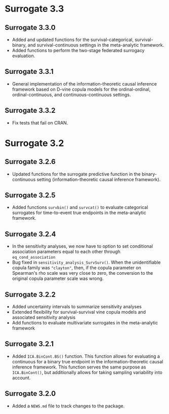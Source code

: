 # Surrogate 3.3

## Surrogate 3.3.0

* Added and updated functions for the survival-categorical, survival-binary, and
survival-continuous settings in the meta-analytic framework.
* Added functions to perform the two-stage federated surrogacy evaluation.

## Surrogate 3.3.1

* General implementation of the information-theoretic causal inference framework
based on D-vine copula models for the ordinal-ordinal, ordinal-continuous, and
continuous-continuous settings.

## Surrogate 3.3.2

* Fix tests that fail on CRAN. 

# Surrogate 3.2

## Surrogate 3.2.6

* Updated functions for the surrogate predictive function in the binary-continuous
setting (information-theoretic causal inference framework).

## Surrogate 3.2.5

* Added functions `survbin()` and `survcat()` to evaluate categorical surrogates 
for time-to-event true endpoints in the meta-analytic framework.

## Surrogate 3.2.4

* In the sensitivity analyses, we now have to option to set conditional 
  association parameters equal to each other through `eq_cond_association` 
* Bug fixed in `sensitivity_analysis_SurvSurv()`. When the unidentifiable copula
  family was `"clayton"`, then, if the copula parameter on Spearman's rho scale
  was very close to zero, the conversion to the original copula parameter scale
  was wrong.

## Surrogate 3.2.2

* Added uncertainty intervals to summarize sensitivity analyses
* Extended flexibility for survival-survival vine copula models and associated sensitivity analysis
* Add functions to evaluate multivariate surrogates in the meta-analytic framework

## Surrogate 3.2.1

* Added `ICA.BinCont.BS()` function. This function allows for evaluating a 
continuous for a binary true endpoint in the information-theoretic causal 
inference framework. This function serves the same purpose as `ICA.BinCont()`,
but additionally allows for taking sampling variability into account.

## Surrogate 3.2.0

* Added a `NEWS.md` file to track changes to the package.

